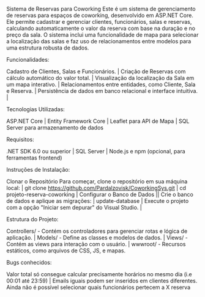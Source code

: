 Sistema de Reservas para Coworking
Este é um sistema de gerenciamento de reservas para espaços de coworking, desenvolvido em ASP.NET Core. Ele permite cadastrar e gerenciar clientes, funcionários, salas e reservas, calculando automaticamente o valor da reserva com base na duração e no preço da sala. O sistema inclui uma funcionalidade de mapa para selecionar a localização das salas e faz uso de relacionamentos entre modelos para uma estrutura robusta de dados.

Funcionalidades:

Cadastro de Clientes, Salas e Funcionários. |
Criação de Reservas com cálculo automático do valor total. |
Visualização da localização da Sala em um mapa interativo. |
Relacionamentos entre entidades, como Cliente, Sala e Reserva. |
Persistência de dados em banco relacional e interface intuitiva. |

Tecnologias Utilizadas:

ASP.NET Core |
Entity Framework Core |
Leaflet para API de Mapa |
SQL Server para armazenamento de dados

Requisitos:

.NET SDK 6.0 ou superior |
SQL Server |
Node.js e npm (opcional, para ferramentas frontend)

Instruções de Instalação:

Clonar o Repositório
Para começar, clone o repositório em sua máquina local: |
git clone https://github.com/Pardalzovisk/CoworkingSys.git  |
cd projeto-reserva-coworking  |
Configurar o Banco de Dados  ||
Crie o banco de dados e aplique as migrações:  |
update-database  |
Execute o projeto com a opção "Iniciar sem depurar" do Visual Studio.  |

Estrutura do Projeto:

Controllers/ - Contém os controladores para gerenciar rotas e lógica de aplicação. |
Models/ - Define as classes e modelos de dados. |
Views/ - Contém as views para interação com o usuário. |
wwwroot/ - Recursos estáticos, como arquivos de CSS, JS, e mapas.

Bugs conhecidos:

Valor total só consegue calcular precisamente horários no mesmo dia (i.e 00:01 até 23:59) | 
Emails iguais podem ser inseridos em clientes diferentes.
Ainda não é possível selecionar quais funcionários pertecem a X reserva
